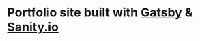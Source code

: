 # Portfolio site built with [Gatsby](https://www.gatsbyjs.org/) & [Sanity.io](https://www.sanity.io)